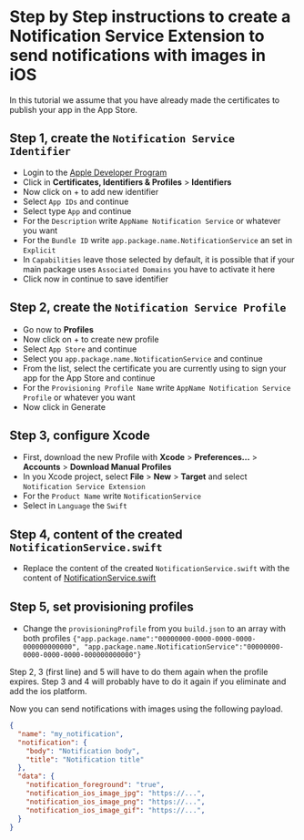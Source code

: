 # Step by Step instructions to create a Notification Service Extension to send notifications with images in iOS

In this tutorial we assume that you have already made the certificates to publish your app in the App Store.

## Step 1, create the `Notification Service Identifier`

 - Login to the [Apple Developer Program](https://developer.apple.com/account)
 - Click in **Certificates, Identifiers & Profiles** > **Identifiers**
 - Now click on + to add new identifier
 - Select `App IDs` and continue
 - Select type `App` and continue
 - For the `Description` write `AppName Notification Service` or whatever you want
 - For the `Bundle ID` write `app.package.name.NotificationService` an set in `Explicit`
 - In `Capabilities` leave those selected by default, it is possible that if your main package uses `Associated Domains` you have to activate it here
 - Click now in continue to save identifier

## Step 2, create the `Notification Service Profile`

 - Go now to **Profiles**
 - Now click on + to create new profile
 - Select `App Store` and continue
 - Select you `app.package.name.NotificationService` and continue
 - From the list, select the certificate you are currently using to sign your app for the App Store and continue
 - For the `Provisioning Profile Name` write `AppName Notification Service Profile` or whatever you want
 - Now click in Generate

## Step 3, configure Xcode

- First, download the new Profile with **Xcode** > **Preferences...** > **Accounts** > **Download Manual Profiles**
- In you Xcode project, select **File** > **New** > **Target** and select `Notification Service Extension`
- For the `Product Name` write `NotificationService`
- Select in `Language` the `Swift`

## Step 4, content of the created `NotificationService.swift`

- Replace the content of the created `NotificationService.swift` with the content of [NotificationService.swift](NotificationService.swift)

## Step 5, set provisioning profiles

- Change the `provisioningProfile` from you `build.json` to an array with both profiles `{"app.package.name":"00000000-0000-0000-0000-000000000000", "app.package.name.NotificationService":"00000000-0000-0000-0000-000000000000"}`


Step 2, 3 (first line) and 5 will have to do them again when the profile expires.
Step 3 and 4 will probably have to do it again if you eliminate and add the ios platform.

Now you can send notifications with images using the following payload.

``` json
{
  "name": "my_notification",
  "notification": {
    "body": "Notification body",
    "title": "Notification title"
  },
  "data": {
    "notification_foreground": "true",
    "notification_ios_image_jpg": "https://...",
    "notification_ios_image_png": "https://...",
    "notification_ios_image_gif": "https://...",
  }
}
```